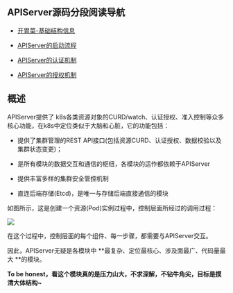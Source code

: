 ## APIServer源码分段阅读导航



- [开胃菜-基础结构信息](https://github.com/yinwenqin/kubeSourceCodeNote/blob/master/apiServer/Kubernetes源码学习-APIServer-P1-基础结构信息.md)

- [APIServer的启动流程](https://github.com/yinwenqin/kubeSourceCodeNote/blob/master/apiServer/Kubernetes源码学习-APIServer-P2-启动流程.md)

- [APIServer的认证机制](https://github.com/yinwenqin/kubeSourceCodeNote/blob/master/apiServer/Kubernetes源码学习-APIServer-P3-APIServer的认证控制.md)

- [APIServer的授权机制](https://github.com/yinwenqin/kubeSourceCodeNote/blob/master/apiServer/Kubernetes源码学习-APIServer-P4-APIServer的授权控制.md)

  



## 概述

APIServer提供了 k8s各类资源对象的CURD/watch、认证授权、准入控制等众多核心功能，在k8s中定位类似于大脑和心脏，它的功能包括：

- 提供了集群管理的REST API接口(包括资源CURD、认证授权、数据校验以及集群状态变更)；
- 是所有模块的数据交互和通信的枢纽，各模块的运作都依赖于APIServer

- 提供丰富多样的集群安全管控机制
- 直连后端存储(Etcd)，是唯一与存储后端直接通信的模块



如图所示，这是创建一个资源(Pod)实例过程中，控制层面所经过的调用过程：

![](https://mycloudn.upweto.top/20201126165154.png)

在这个过程中，控制层面的每个组件、每一步骤，都需要与APIServer交互。

因此，APIServer无疑是各模块中 **最复杂、定位最核心、涉及面最广、代码量最大 **的模块。



**To be honest，看这个模块真的是压力山大，不求深解，不钻牛角尖，目标是摸清大体结构~**



